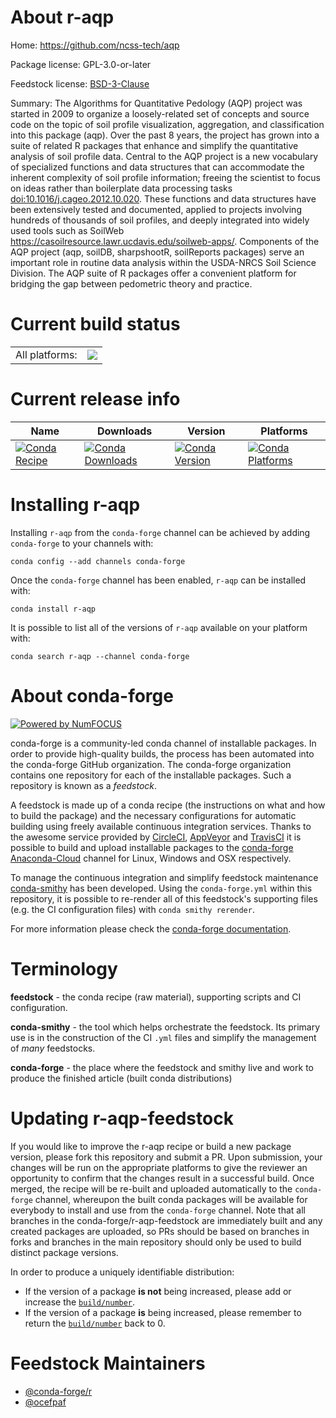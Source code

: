 About r-aqp
===========

Home: https://github.com/ncss-tech/aqp

Package license: GPL-3.0-or-later

Feedstock license: [BSD-3-Clause](https://github.com/conda-forge/r-aqp-feedstock/blob/master/LICENSE.txt)

Summary: The Algorithms for Quantitative Pedology (AQP) project was started in 2009 to organize a loosely-related set of concepts and source code on the topic of soil profile visualization, aggregation, and classification into this package (aqp). Over the past 8 years, the project has grown into a suite of related R packages that enhance and simplify the quantitative analysis of soil profile data. Central to the AQP project is a new vocabulary of specialized functions and data structures that can accommodate the inherent complexity of soil profile information; freeing the scientist to focus on ideas rather than boilerplate data processing tasks <doi:10.1016/j.cageo.2012.10.020>. These functions and data structures have been extensively tested and documented, applied to projects involving hundreds of thousands of soil profiles, and deeply integrated into widely used tools such as SoilWeb <https://casoilresource.lawr.ucdavis.edu/soilweb-apps/>. Components of the AQP project (aqp, soilDB, sharpshootR, soilReports packages) serve an important role in routine data analysis within the USDA-NRCS Soil Science Division. The AQP suite of R packages offer a convenient platform for bridging the gap between pedometric theory and practice.

Current build status
====================


<table><tr><td>All platforms:</td>
    <td>
      <a href="https://dev.azure.com/conda-forge/feedstock-builds/_build/latest?definitionId=960&branchName=master">
        <img src="https://dev.azure.com/conda-forge/feedstock-builds/_apis/build/status/r-aqp-feedstock?branchName=master">
      </a>
    </td>
  </tr>
</table>

Current release info
====================

| Name | Downloads | Version | Platforms |
| --- | --- | --- | --- |
| [![Conda Recipe](https://img.shields.io/badge/recipe-r--aqp-green.svg)](https://anaconda.org/conda-forge/r-aqp) | [![Conda Downloads](https://img.shields.io/conda/dn/conda-forge/r-aqp.svg)](https://anaconda.org/conda-forge/r-aqp) | [![Conda Version](https://img.shields.io/conda/vn/conda-forge/r-aqp.svg)](https://anaconda.org/conda-forge/r-aqp) | [![Conda Platforms](https://img.shields.io/conda/pn/conda-forge/r-aqp.svg)](https://anaconda.org/conda-forge/r-aqp) |

Installing r-aqp
================

Installing `r-aqp` from the `conda-forge` channel can be achieved by adding `conda-forge` to your channels with:

```
conda config --add channels conda-forge
```

Once the `conda-forge` channel has been enabled, `r-aqp` can be installed with:

```
conda install r-aqp
```

It is possible to list all of the versions of `r-aqp` available on your platform with:

```
conda search r-aqp --channel conda-forge
```


About conda-forge
=================

[![Powered by NumFOCUS](https://img.shields.io/badge/powered%20by-NumFOCUS-orange.svg?style=flat&colorA=E1523D&colorB=007D8A)](http://numfocus.org)

conda-forge is a community-led conda channel of installable packages.
In order to provide high-quality builds, the process has been automated into the
conda-forge GitHub organization. The conda-forge organization contains one repository
for each of the installable packages. Such a repository is known as a *feedstock*.

A feedstock is made up of a conda recipe (the instructions on what and how to build
the package) and the necessary configurations for automatic building using freely
available continuous integration services. Thanks to the awesome service provided by
[CircleCI](https://circleci.com/), [AppVeyor](https://www.appveyor.com/)
and [TravisCI](https://travis-ci.com/) it is possible to build and upload installable
packages to the [conda-forge](https://anaconda.org/conda-forge)
[Anaconda-Cloud](https://anaconda.org/) channel for Linux, Windows and OSX respectively.

To manage the continuous integration and simplify feedstock maintenance
[conda-smithy](https://github.com/conda-forge/conda-smithy) has been developed.
Using the ``conda-forge.yml`` within this repository, it is possible to re-render all of
this feedstock's supporting files (e.g. the CI configuration files) with ``conda smithy rerender``.

For more information please check the [conda-forge documentation](https://conda-forge.org/docs/).

Terminology
===========

**feedstock** - the conda recipe (raw material), supporting scripts and CI configuration.

**conda-smithy** - the tool which helps orchestrate the feedstock.
                   Its primary use is in the construction of the CI ``.yml`` files
                   and simplify the management of *many* feedstocks.

**conda-forge** - the place where the feedstock and smithy live and work to
                  produce the finished article (built conda distributions)


Updating r-aqp-feedstock
========================

If you would like to improve the r-aqp recipe or build a new
package version, please fork this repository and submit a PR. Upon submission,
your changes will be run on the appropriate platforms to give the reviewer an
opportunity to confirm that the changes result in a successful build. Once
merged, the recipe will be re-built and uploaded automatically to the
`conda-forge` channel, whereupon the built conda packages will be available for
everybody to install and use from the `conda-forge` channel.
Note that all branches in the conda-forge/r-aqp-feedstock are
immediately built and any created packages are uploaded, so PRs should be based
on branches in forks and branches in the main repository should only be used to
build distinct package versions.

In order to produce a uniquely identifiable distribution:
 * If the version of a package **is not** being increased, please add or increase
   the [``build/number``](https://conda.io/docs/user-guide/tasks/build-packages/define-metadata.html#build-number-and-string).
 * If the version of a package **is** being increased, please remember to return
   the [``build/number``](https://conda.io/docs/user-guide/tasks/build-packages/define-metadata.html#build-number-and-string)
   back to 0.

Feedstock Maintainers
=====================

* [@conda-forge/r](https://github.com/conda-forge/r/)
* [@ocefpaf](https://github.com/ocefpaf/)


